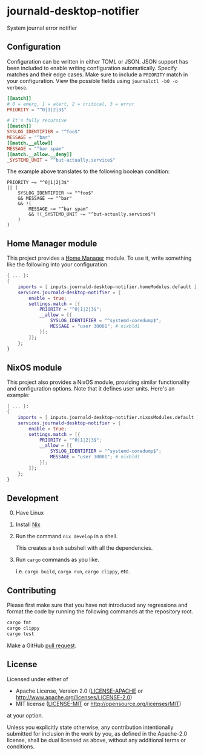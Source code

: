 # journald-desktop-notifier

System journal error notifier

## Configuration

Configuration can be written in either TOML or JSON. JSON support has been included to enable writing configuration automatically. Specify matches and their edge cases. Make sure to include a `PRIORITY` match in your configuration. View the possible fields using `journalctl -b0 -o verbose`.

```toml
[[match]]
# 0 = emerg, 1 = alert, 2 = critical, 3 = error
PRIORITY = "^0|1|2|3$"

# It's fully recursive
[[match]]
SYSLOG_IDENTIFIER = "^foo$"
MESSAGE = "^bar"
[[match.__allow]]
MESSAGE = "^bar spam"
[[match.__allow.__deny]]
_SYSTEMD_UNIT = "^but-actually.service$"
```

The example above translates to the following boolean condition:
```
PRIORITY ~= "^0|1|2|3$"
|| (
    SYSLOG_IDENTIFIER ~= "^foo$"
    && MESSAGE ~= "^bar"
    && !(
        MESSAGE ~= "^bar spam"
        && !(_SYSTEMD_UNIT ~= "^but-actually.service$")
    )
)
```

## Home Manager module

This project provides a [Home Manager](https://github.com/nix-community/home-manager/) module. To use it, write something like the following into your configuration.

```nix
{ ... }:
{
    imports = [ inputs.journald-desktop-notifier.homeModules.default ];
    services.journald-desktop-notifier = {
        enable = true;
        settings.match = [{
            PRIORITY = "^0|1|2|3$";
            __allow = [{
                SYSLOG_IDENTIFIER = "^systemd-coredump$";
                MESSAGE = "user 30001"; # nixbld1
            }];
        ]};
    };
}
```

## NixOS module

This project also provides a NixOS module, providing similar functionality and
configuration options. Note that it defines user units. Here's an example:

```nix
{ ... }:
{
    imports = [ inputs.journald-desktop-notifier.nixosModules.default ];
    services.journald-desktop-notifier = {
        enable = true;
        settings.match = [{
            PRIORITY = "^0|1|2|3$";
            __allow = [{
                SYSLOG_IDENTIFIER = "^systemd-coredump$";
                MESSAGE = "user 30001"; # nixbld1
            }];
        ]};
    };
}
```

## Development

0. Have Linux

1. Install [Nix](https://nixos.org/download#download-nix)

2. Run the command `nix develop` in a shell.

   This creates a `bash` subshell with all the dependencies.

3. Run `cargo` commands as you like.

   i.e. `cargo build`, `cargo run`, `cargo clippy`, etc.

## Contributing

Please first make sure that you have not introduced any regressions and format the code by running the following commands at the repository root.
```sh
cargo fmt
cargo clippy
cargo test
```

Make a GitHub [pull request](https://github.com/axelkar/journald-desktop-notifier/pulls).

## License

Licensed under either of

 * Apache License, Version 2.0
   ([LICENSE-APACHE](LICENSE-APACHE) or http://www.apache.org/licenses/LICENSE-2.0)
 * MIT license
   ([LICENSE-MIT](LICENSE-MIT) or http://opensource.org/licenses/MIT)

at your option.

Unless you explicitly state otherwise, any contribution intentionally submitted
for inclusion in the work by you, as defined in the Apache-2.0 license, shall be
dual licensed as above, without any additional terms or conditions.
